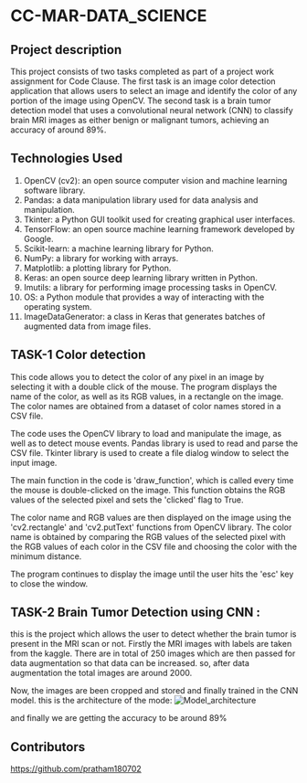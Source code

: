 # CC-MAR-DATA_SCIENCE


## Project description
This project consists of two tasks completed as part of a project work assignment for Code Clause. The first task is an image color detection application that allows users to select an image and identify the color of any portion of the image using OpenCV. The second task is a brain tumor detection model that uses a convolutional neural network (CNN) to classify brain MRI images as either benign or malignant tumors, achieving an accuracy of around 89%.

## Technologies Used
1.  OpenCV (cv2): an open source computer vision and machine learning software library.
2.  Pandas: a data manipulation library used for data analysis and manipulation.
3.  Tkinter: a Python GUI toolkit used for creating graphical user interfaces.
4.  TensorFlow: an open source machine learning framework developed by Google.
5.  Scikit-learn: a machine learning library for Python.
6.  NumPy: a library for working with arrays.
7.  Matplotlib: a plotting library for Python.
8.  Keras: an open source deep learning library written in Python.
9.  Imutils: a library for performing image processing tasks in OpenCV.
10. OS: a Python module that provides a way of interacting with the operating system.
11. ImageDataGenerator: a class in Keras that generates batches of augmented data from image files.



## TASK-1 Color detection 
This code allows you to detect the color of any pixel in an image by selecting it with a double click of the mouse. The program displays the name of the color, as well as its RGB values, in a rectangle on the image. The color names are obtained from a dataset of color names stored in a CSV file.

The code uses the OpenCV library to load and manipulate the image, as well as to detect mouse events. Pandas library is used to read and parse the CSV file. Tkinter library is used to create a file dialog window to select the input image.

The main function in the code is 'draw_function', which is called every time the mouse is double-clicked on the image. This function obtains the RGB values of the selected pixel and sets the 'clicked' flag to True.

The color name and RGB values are then displayed on the image using the 'cv2.rectangle' and 'cv2.putText' functions from OpenCV library. The color name is obtained by comparing the RGB values of the selected pixel with the RGB values of each color in the CSV file and choosing the color with the minimum distance.

The program continues to display the image until the user hits the 'esc' key to close the window.


## TASK-2 Brain Tumor Detection using CNN :
this is the project which allows the user to detect whether the brain tumor is present in the MRI scan or not. Firstly the MRI images with labels are taken from the kaggle. There are in total of 250 images which are then passed for data augmentation so that data can be increased. so, after data augmentation the total images are around 2000.

Now, the images are been cropped and stored and finally trained in the CNN model. this is the architecture of the mode:
![Model_architecture](https://user-images.githubusercontent.com/111417300/227766242-e46a5086-d27e-4940-933f-1faf5f8cd5ef.jpg)

and finally we are getting the accuracy to be around 89%


## Contributors 
https://github.com/pratham180702
